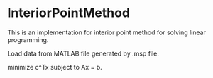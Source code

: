 # InteriorPointMethod
This is an implementation for interior point method for solving linear programming.

Load data from MATLAB file generated by .msp file.

minimize c^Tx
subject to Ax = b.
